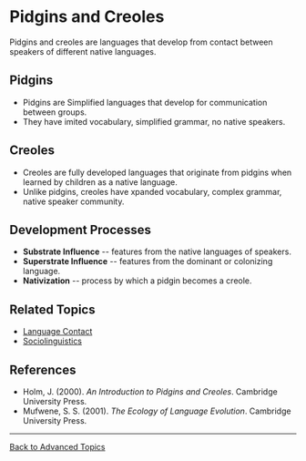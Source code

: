 # Pidgins and Creoles

Pidgins and creoles are languages that develop from contact between speakers of different native languages.

## Pidgins

- Pidgins are Simplified languages that develop for communication between groups.
- They have imited vocabulary, simplified grammar, no native speakers.

## Creoles

- Creoles are fully developed languages that originate from pidgins when learned by children as a native language.
- Unlike pidgins, creoles have xpanded vocabulary, complex grammar, native speaker community.

## Development Processes

- **Substrate Influence** -- features from the native languages of speakers.
- **Superstrate Influence** -- features from the dominant or colonizing language.
- **Nativization** -- process by which a pidgin becomes a creole.


## Related Topics

- [Language Contact](../../Studies/Types/Historical-Comparative-Linguistics/Language-Contact.md)
- [Sociolinguistics](../../Studies/Types/Sociolinguistics/README.md)

## References

- Holm, J. (2000). *An Introduction to Pidgins and Creoles*. Cambridge University Press.
- Mufwene, S. S. (2001). *The Ecology of Language Evolution*. Cambridge University Press.

---

[Back to Advanced Topics](README.md)
